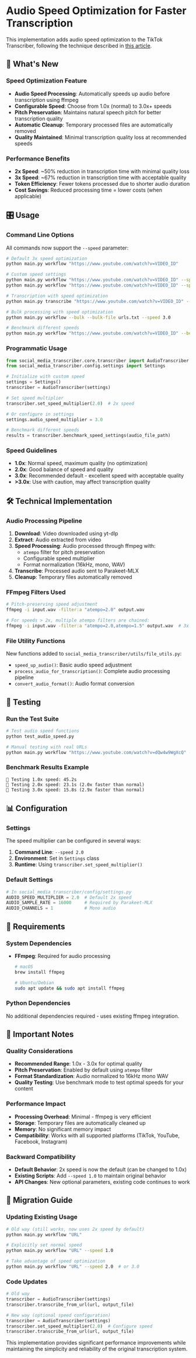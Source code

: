# Audio Speed Optimization for Faster Transcription

This implementation adds audio speed optimization to the TikTok Transcriber, following the technique described in [this article](https://george.mand.is/2025/06/openai-charges-by-the-minute-so-make-the-minutes-shorter/).

## 🚀 What's New

### Speed Optimization Feature
- **Audio Speed Processing**: Automatically speeds up audio before transcription using ffmpeg
- **Configurable Speed**: Choose from 1.0x (normal) to 3.0x+ speeds
- **Pitch Preservation**: Maintains natural speech pitch for better transcription quality
- **Automatic Cleanup**: Temporary processed files are automatically removed
- **Quality Maintained**: Minimal transcription quality loss at recommended speeds

### Performance Benefits
- **2x Speed**: ~50% reduction in transcription time with minimal quality loss
- **3x Speed**: ~67% reduction in transcription time with acceptable quality
- **Token Efficiency**: Fewer tokens processed due to shorter audio duration
- **Cost Savings**: Reduced processing time = lower costs (when applicable)

## 🎛️ Usage

### Command Line Options

All commands now support the `--speed` parameter:

```bash
# Default 3x speed optimization
python main.py workflow "https://www.youtube.com/watch?v=VIDEO_ID"

# Custom speed settings
python main.py workflow "https://www.youtube.com/watch?v=VIDEO_ID" --speed 2.0
python main.py workflow "https://www.youtube.com/watch?v=VIDEO_ID" --speed 1.0  # No optimization

# Transcription with speed optimization
python main.py transcribe "https://www.youtube.com/watch?v=VIDEO_ID" --speed 3.0

# Bulk processing with speed optimization
python main.py workflow --bulk --bulk-file urls.txt --speed 3.0

# Benchmark different speeds
python main.py workflow "https://www.youtube.com/watch?v=VIDEO_ID" --benchmark
```

### Programmatic Usage

```python
from social_media_transcriber.core.transcriber import AudioTranscriber
from social_media_transcriber.config.settings import Settings

# Initialize with custom speed
settings = Settings()
transcriber = AudioTranscriber(settings)

# Set speed multiplier
transcriber.set_speed_multiplier(2.0)  # 2x speed

# Or configure in settings
settings.audio_speed_multiplier = 3.0

# Benchmark different speeds
results = transcriber.benchmark_speed_settings(audio_file_path)
```

### Speed Guidelines

- **1.0x**: Normal speed, maximum quality (no optimization)
- **2.0x**: Good balance of speed and quality
- **3.0x**: Recommended default - excellent speed with acceptable quality
- **>3.0x**: Use with caution, may affect transcription quality

## 🛠️ Technical Implementation

### Audio Processing Pipeline

1. **Download**: Video downloaded using yt-dlp
2. **Extract**: Audio extracted from video
3. **Speed Processing**: Audio processed through ffmpeg with:
   - `atempo` filter for pitch preservation
   - Configurable speed multiplier
   - Format normalization (16kHz, mono, WAV)
4. **Transcribe**: Processed audio sent to Parakeet-MLX
5. **Cleanup**: Temporary files automatically removed

### FFmpeg Filters Used

```bash
# Pitch-preserving speed adjustment
ffmpeg -i input.wav -filter:a "atempo=2.0" output.wav

# For speeds > 2x, multiple atempo filters are chained:
ffmpeg -i input.wav -filter:a "atempo=2.0,atempo=1.5" output.wav  # 3x speed
```

### File Utility Functions

New functions added to `social_media_transcriber/utils/file_utils.py`:

- `speed_up_audio()`: Basic audio speed adjustment
- `process_audio_for_transcription()`: Complete audio processing pipeline
- `convert_audio_format()`: Audio format conversion

## 🧪 Testing

### Run the Test Suite

```bash
# Test audio speed functions
python test_audio_speed.py

# Manual testing with real URLs
python main.py workflow "https://www.youtube.com/watch?v=dQw4w9WgXcQ" --benchmark
```

### Benchmark Results Example

```
🧪 Testing 1.0x speed: 45.2s
🧪 Testing 2.0x speed: 23.1s (2.0x faster than normal)
🧪 Testing 3.0x speed: 15.8s (2.9x faster than normal)
```

## 📊 Configuration

### Settings

The speed multiplier can be configured in several ways:

1. **Command Line**: `--speed 2.0`
2. **Environment**: Set in `Settings` class
3. **Runtime**: Using `transcriber.set_speed_multiplier()`

### Default Settings

```python
# In social_media_transcriber/config/settings.py
AUDIO_SPEED_MULTIPLIER = 2.0  # Default 2x speed
AUDIO_SAMPLE_RATE = 16000     # Required by Parakeet-MLX
AUDIO_CHANNELS = 1            # Mono audio
```

## 🔧 Requirements

### System Dependencies

- **FFmpeg**: Required for audio processing
  ```bash
  # macOS
  brew install ffmpeg
  
  # Ubuntu/Debian
  sudo apt update && sudo apt install ffmpeg
  ```

### Python Dependencies

No additional dependencies required - uses existing ffmpeg integration.

## 🚨 Important Notes

### Quality Considerations

- **Recommended Range**: 1.0x - 3.0x for optimal quality
- **Pitch Preservation**: Enabled by default using `atempo` filter
- **Format Standardization**: Audio normalized to 16kHz mono WAV
- **Quality Testing**: Use benchmark mode to test optimal speeds for your content

### Performance Impact

- **Processing Overhead**: Minimal - ffmpeg is very efficient
- **Storage**: Temporary files are automatically cleaned up
- **Memory**: No significant memory impact
- **Compatibility**: Works with all supported platforms (TikTok, YouTube, Facebook, Instagram)

### Backward Compatibility

- **Default Behavior**: 2x speed is now the default (can be changed to 1.0x)
- **Existing Scripts**: Add `--speed 1.0` to maintain original behavior
- **API Changes**: New optional parameters, existing code continues to work

## 🔄 Migration Guide

### Updating Existing Usage

```bash
# Old way (still works, now uses 2x speed by default)
python main.py workflow "URL"

# Explicitly set normal speed
python main.py workflow "URL" --speed 1.0

# Take advantage of speed optimization
python main.py workflow "URL" --speed 2.0  # or 3.0
```

### Code Updates

```python
# Old way
transcriber = AudioTranscriber(settings)
transcriber.transcribe_from_url(url, output_file)

# New way (optional speed configuration)
transcriber = AudioTranscriber(settings)
transcriber.set_speed_multiplier(2.0)  # Configure speed
transcriber.transcribe_from_url(url, output_file)
```

This implementation provides significant performance improvements while maintaining the simplicity and reliability of the original transcription system.
